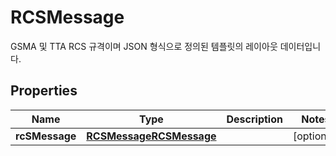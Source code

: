 

# RCSMessage

GSMA 및 TTA RCS 규격이며 JSON 형식으로 정의된 템플릿의 레이아웃 데이터입니다. 

## Properties

| Name | Type | Description | Notes |
|------------ | ------------- | ------------- | -------------|
|**rcSMessage** | [**RCSMessageRCSMessage**](RCSMessageRCSMessage.md) |  |  [optional] |



